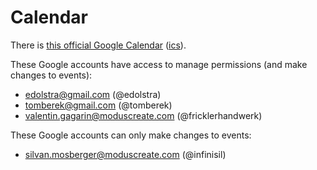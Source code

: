 # Calendar

There is [this official Google Calendar](https://calendar.google.com/calendar/u/0/embed?src=b9o52fobqjak8oq8lfkhg3t0qg@group.calendar.google.com) ([ics](https://calendar.google.com/calendar/ical/b9o52fobqjak8oq8lfkhg3t0qg%40group.calendar.google.com/public/basic.ics)).

These Google accounts have access to manage permissions (and make changes to events):
<!-- Keep this list in sync with the codeowners of this file! -->
- edolstra@gmail.com (@edolstra)
- tomberek@gmail.com (@tomberek)
- valentin.gagarin@moduscreate.com (@fricklerhandwerk)

These Google accounts can only make changes to events:
- silvan.mosberger@moduscreate.com (@infinisil)
